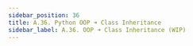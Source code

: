```yaml
---
sidebar_position: 36
title: A.36. Python OOP ➜ Class Inheritance
sidebar_label: A.36. OOP ➜ Class Inheritance (WIP)
---
```

